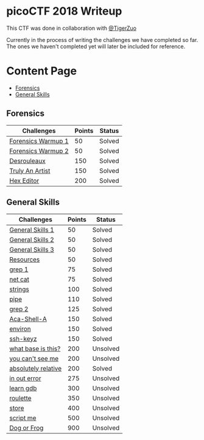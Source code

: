 # picoCTF 2018 Writeup
This CTF was done in collaboration with [@TigerZuo](https://github.com/Tigerzuo)

Currently in the process of writing the challenges we have completed so far. The ones we haven't completed yet will later be included for reference.

# Content Page
- [Forensics](#forensics)
- [General Skills](#general-skills)

## Forensics
<table>
    <thead>
        <tr class="header">
            <th>Challenges</th>
            <th>Points</th>
            <th>Status</th>
        </tr>
    </thead>
    <tbody>
        <tr>
            <td markdown="span"><a href="Forensics/Forensics%20Warmup%201">Forensics Warmup 1</a></td>
            <td markdown="span">50</td>
            <td markdown="span">Solved</td>
        </tr>
        <tr>
            <td markdown="span"><a href="Forensics/Forensics%20Warmup%202">Forensics Warmup 2</a></td>
            <td markdown="span">50</td>
            <td markdown="span">Solved</td>
        </tr>
        <tr>
            <td markdown="span"><a href="Forensics/Desrouleaux">Desrouleaux</a></td>
            <td markdown="span">150</td>
            <td markdown="span">Solved</td>
        </tr>
        <tr>
            <td markdown="span"><a href="Forensics/Truly%20An%20Artist">Truly An Artist</a></td>
            <td markdown="span">150</td>
            <td markdown="span">Solved</td>
        </tr>
        <tr>
            <td markdown="span"><a href="Forensics/Hex%20Editor">Hex Editor</a></td>
            <td markdown="span">200</td>
            <td markdown="span">Solved</td>
        </tr>
    </tbody>
</table>

## General Skills
<table>
    <thead>
        <tr class="header">
            <th>Challenges</th>
            <th>Points</th>
            <th>Status</th>
        </tr>
    </thead>
    <tbody>
        <tr>
            <td markdown="span"><a href="General%20Skills/General%20Warmup%201">General Skills 1</a></td>
            <td markdown="span">50</td>
            <td markdown="span">Solved</td>
        </tr>
        <tr>
            <td markdown="span"><a href="General%20Skills/General%20Warmup%202">General Skills 2</a></td>
            <td markdown="span">50</td>
            <td markdown="span">Solved</td>
        </tr>
        <tr>
            <td markdown="span"><a href="General%20Skills/General%20Warmup%203">General Skills 3</a></td>
            <td markdown="span">50</td>
            <td markdown="span">Solved</td>
        </tr>
        <tr>
            <td markdown="span"><a href="General%20Skills/Resources">Resources</a></td>
            <td markdown="span">50</td>
            <td markdown="span">Solved</td>
        </tr>
        <tr>
            <td markdown="span"><a href="General%20Skills/grep%201">grep 1</a></td>
            <td markdown="span">75</td>
            <td markdown="span">Solved</td>
        </tr>
        <tr>
            <td markdown="span"><a href="General%20Skills/net%20cat">net cat</a></td>
            <td markdown="span">75</td>
            <td markdown="span">Solved</td>
        </tr>
        <tr>
            <td markdown="span"><a href="General%20Skills/strings">strings</a></td>
            <td markdown="span">100</td>
            <td markdown="span">Solved</td>
        </tr>
        <tr>
            <td markdown="span"><a href="General%20Skills/pipe">pipe</a></td>
            <td markdown="span">110</td>
            <td markdown="span">Solved</td>
        </tr>
        <tr>
            <td markdown="span"><a href="General%20Skills/grep%202">grep 2</a></td>
            <td markdown="span">125</td>
            <td markdown="span">Solved</td>
        </tr>
        <tr>
            <td markdown="span"><a href="General%20Skills/Aca-Shell-A">Aca-Shell-A</a></td>
            <td markdown="span">150</td>
            <td markdown="span">Solved</td>
        </tr>
        <tr>
            <td markdown="span"><a href="General%20Skills/environ">environ</a></td>
            <td markdown="span">150</td>
            <td markdown="span">Solved</td>
        </tr>
        <tr>
            <td markdown="span"><a href="General%20Skills/ssh-keyz">ssh-keyz</a></td>
            <td markdown="span">150</td>
            <td markdown="span">Solved</td>
        </tr>
        <tr>
            <td markdown="span"><a href="General%20Skills/what%20base%20is%20this%3F">what base is this?</a></td>
            <td markdown="span">200</td>
            <td markdown="span">Unsolved</td>
        </tr>
        <tr>
            <td markdown="span"><a href="General%20Skills/you%20can%27t%20see%20me">you can't see me</a></td>
            <td markdown="span">200</td>
            <td markdown="span">Unsolved</td>
        </tr>
        <tr>
            <td markdown="span"><a href="General%20Skills/absolutely%20relative">absolutely relative</a></td>
            <td markdown="span">200</td>
            <td markdown="span">Solved</td>
        </tr>
        <tr>
            <td markdown="span"><a href="General%20Skills/in%20out%20error">in out error</a></td>
            <td markdown="span">275</td>
            <td markdown="span">Unsolved</td>
        </tr>
        <tr>
            <td markdown="span"><a href="General%20Skills/learn%20gdb">learn gdb</a></td>
            <td markdown="span">300</td>
            <td markdown="span">Unsolved</td>
        </tr>
        <tr>
            <td markdown="span"><a href="General%20Skills/roulette">roulette</a></td>
            <td markdown="span">350</td>
            <td markdown="span">Unsolved</td>
        </tr>
        <tr>
            <td markdown="span"><a href="General%20Skills/store">store</a></td>
            <td markdown="span">400</td>
            <td markdown="span">Unsolved</td>
        </tr>
        <tr>
            <td markdown="span"><a href="General%20Skills/script%20me">script me</a></td>
            <td markdown="span">500</td>
            <td markdown="span">Unsolved </td>
        </tr>
        <tr>
            <td markdown="span"><a href="General%20Skills/Dog%20or%20Frog">Dog or Frog</a></td>
            <td markdown="span">900</td>
            <td markdown="span">Unsolved</td>
        </tr>
    </tbody>
</table>